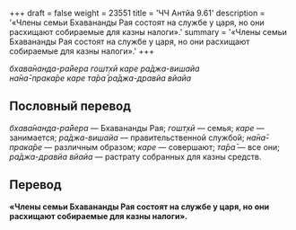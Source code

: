+++
draft = false
weight = 23551
title = 'ЧЧ Антйа 9.61'
description = '«Члены семьи Бхавананды Рая состоят на службе у царя, но они расхищают собираемые для казны налоги».'
summary = '«Члены семьи Бхавананды Рая состоят на службе у царя, но они расхищают собираемые для казны налоги».'
+++

_бхава̄нанда-ра̄йера гошт̣хӣ каре ра̄джа-вишайа  
на̄на̄-прака̄ре каре та̄ра̄ ра̄джа-дравйа вйайа_

## Пословный перевод

_бхава̄нанда_\-_ра̄йера_ — Бхавананды Рая; _гошт̣хӣ_ — семья; _каре_ — занимается; _ра̄джа_\-_вишайа_ — правительственной службой; _на̄на̄_\-_прака̄ре_ — различным образом; _каре_ — совершают; _та̄ра̄_ — все они; _ра̄джа_\-_дравйа_ _вйайа_ — растрату собранных для казны средств.

## Перевод

**«Члены семьи Бхавананды Рая состоят на службе у царя, но они расхищают собираемые для казны налоги».**
